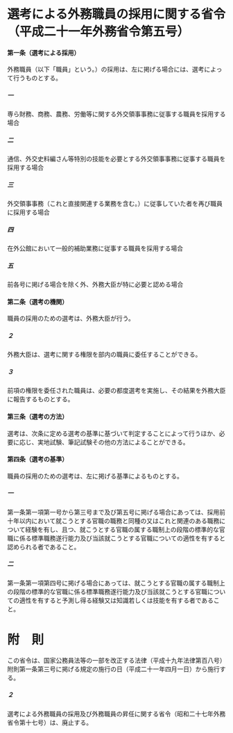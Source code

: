 # 選考による外務職員の採用に関する省令（平成二十一年外務省令第五号）
#### 第一条（選考による採用）
外務職員（以下「職員」という。）の採用は、左に掲げる場合には、選考によって行うものとする。
##### 一
専ら財務、商務、農務、労働等に関する外交領事事務に従事する職員を採用する場合
##### 二
通信、外交史料編さん等特別の技能を必要とする外交領事事務に従事する職員を採用する場合
##### 三
外交領事事務（これと直接関連する業務を含む。）に従事していた者を再び職員に採用する場合
##### 四
在外公館において一般的補助業務に従事する職員を採用する場合
##### 五
前各号に掲げる場合を除く外、外務大臣が特に必要と認める場合
#### 第二条（選考の機関）
職員の採用のための選考は、外務大臣が行う。
##### ２
外務大臣は、選考に関する権限を部内の職員に委任することができる。
##### ３
前項の権限を委任された職員は、必要の都度選考を実施し、その結果を外務大臣に報告するものとする。
#### 第三条（選考の方法）
選考は、次条に定める選考の基準に基づいて判定することによって行うほか、必要に応じ、実地試験、筆記試験その他の方法によることができる。
#### 第四条（選考の基準）
職員の採用のための選考は、左に掲げる基準によるものとする。
##### 一
第一条第一項第一号から第三号まで及び第五号に掲げる場合にあっては、採用前十年以内において就こうとする官職の職務と同種の又はこれと関連のある職務について経験を有し、且つ、就こうとする官職の属する職制上の段階の標準的な官職に係る標準職務遂行能力及び当該就こうとする官職についての適性を有すると認められる者であること。
##### 二
第一条第一項第四号に掲げる場合にあっては、就こうとする官職の属する職制上の段階の標準的な官職に係る標準職務遂行能力及び当該就こうとする官職についての適性を有すると予測し得る経験又は知識若しくは技能を有する者であること。
# 附　則
この省令は、国家公務員法等の一部を改正する法律（平成十九年法律第百八号）附則第一条第三号に掲げる規定の施行の日（平成二十一年四月一日）から施行する。
##### ２
選考による外務職員の採用及び外務職員の昇任に関する省令（昭和二十七年外務省令第十七号）は、廃止する。
